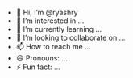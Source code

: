 - 👋 Hi, I’m @ryashry
- 👀 I’m interested in ...
- 🌱 I’m currently learning ...
- 💞️ I’m looking to collaborate on ...
- 📫 How to reach me ...
- 😄 Pronouns: ...
- ⚡ Fun fact: ...

<!---
ryashry/ryashry is a ✨ special ✨ repository because its `README.md` (this file) appears on your GitHub profile.
You can click the Preview link to take a look at your changes.
--->
